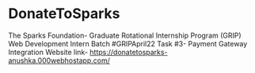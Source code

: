 # DonateToSparks
The Sparks Foundation- Graduate Rotational Internship Program (GRIP)
Web Development Intern
Batch #GRIPApril22
Task #3- Payment Gateway Integration
Website link- https://donatetosparks-anushka.000webhostapp.com/
